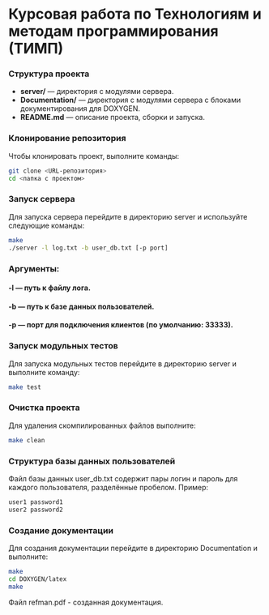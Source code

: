 # Курсовая работа по Технологиям и методам программирования (ТИМП)

### Структура проекта
- **server/** — директория с модулями сервера.
- **Documentation/** — директория с модулями сервера с блоками документирования для DOXYGEN.
- **README.md** — описание проекта, сборки и запуска.

### Клонирование репозитория
Чтобы клонировать проект, выполните команды:

```bash
git clone <URL-репозитория>
cd <папка с проектом>
```

### Запуск сервера
Для запуска сервера перейдите в директорию server и используйте следующие команды:
```bash
make
./server -l log.txt -b user_db.txt [-p port]
```

### Аргументы:
#### -l — путь к файлу лога.
#### -b — путь к базе данных пользователей.
#### -p — порт для подключения клиентов (по умолчанию: 33333).

### Запуск модульных тестов
Для запуска модульных тестов перейдите в директорию server и выполните команду:
```bash
make test
```
### Очистка проекта
Для удаления скомпилированных файлов выполните:
```bash
make clean
```
### Структура базы данных пользователей
Файл базы данных user_db.txt содержит пары логин и пароль для каждого пользователя, разделённые пробелом. 
Пример:
```bash
user1 password1
user2 password2
```
### Создание документации
Для создания документации перейдите в директорию Documentation и выполните:
```bash
make
cd DOXYGEN/latex
make
```
Файл refman.pdf - созданная документация.
